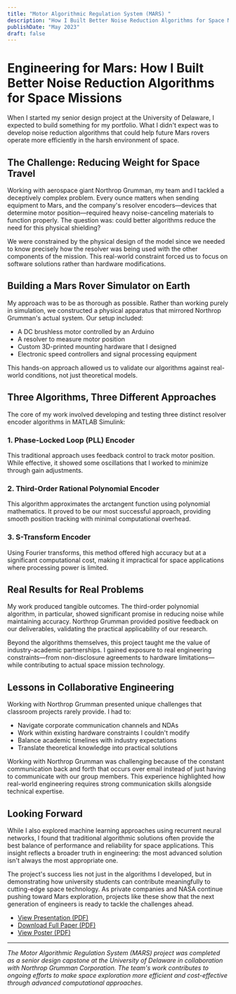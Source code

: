 ```yaml
---
title: "Motor Algorithmic Regulation System (MARS) "
description: "How I Built Better Noise Reduction Algorithms for Space Missions"
publishDate: "May 2023"
draft: false
---
```


# Engineering for Mars: How I Built Better Noise Reduction Algorithms for Space Missions

When I started my senior design project at the University of Delaware, I expected to build something for my portfolio. What I didn't expect was to develop noise reduction algorithms that could help future Mars rovers operate more efficiently in the harsh environment of space.

## The Challenge: Reducing Weight for Space Travel

Working with aerospace giant Northrop Grumman, my team and I tackled a deceptively complex problem. Every ounce matters when sending equipment to Mars, and the company's resolver encoders—devices that determine motor position—required heavy noise-canceling materials to function properly. The question was: could better algorithms reduce the need for this physical shielding?

We were constrained by the physical design of the model since we needed to know precisely how the resolver was being used with the other components of the mission. This real-world constraint forced us to focus on software solutions rather than hardware modifications.

## Building a Mars Rover Simulator on Earth

My approach was to be as thorough as possible. Rather than working purely in simulation, we constructed a physical apparatus that mirrored Northrop Grumman's actual system. Our setup included:

- A DC brushless motor controlled by an Arduino
- A resolver to measure motor position
- Custom 3D-printed mounting hardware that I designed
- Electronic speed controllers and signal processing equipment

This hands-on approach allowed us to validate our algorithms against real-world conditions, not just theoretical models.

## Three Algorithms, Three Different Approaches

The core of my work involved developing and testing three distinct resolver encoder algorithms in MATLAB Simulink:

### 1. Phase-Locked Loop (PLL) Encoder
This traditional approach uses feedback control to track motor position. While effective, it showed some oscillations that I worked to minimize through gain adjustments.

### 2. Third-Order Rational Polynomial Encoder
This algorithm approximates the arctangent function using polynomial mathematics. It proved to be our most successful approach, providing smooth position tracking with minimal computational overhead.

### 3. S-Transform Encoder
Using Fourier transforms, this method offered high accuracy but at a significant computational cost, making it impractical for space applications where processing power is limited.

## Real Results for Real Problems

My work produced tangible outcomes. The third-order polynomial algorithm, in particular, showed significant promise in reducing noise while maintaining accuracy. Northrop Grumman provided positive feedback on our deliverables, validating the practical applicability of our research.

Beyond the algorithms themselves, this project taught me the value of industry-academic partnerships. I gained exposure to real engineering constraints—from non-disclosure agreements to hardware limitations—while contributing to actual space mission technology.

## Lessons in Collaborative Engineering

Working with Northrop Grumman presented unique challenges that classroom projects rarely provide. I had to:

- Navigate corporate communication channels and NDAs
- Work within existing hardware constraints I couldn't modify
- Balance academic timelines with industry expectations
- Translate theoretical knowledge into practical solutions

Working with Northrop Grumman was challenging because of the constant communication back and forth that occurs over email instead of just having to communicate with our group members. This experience highlighted how real-world engineering requires strong communication skills alongside technical expertise.

## Looking Forward

While I also explored machine learning approaches using recurrent neural networks, I found that traditional algorithmic solutions often provide the best balance of performance and reliability for space applications. This insight reflects a broader truth in engineering: the most advanced solution isn't always the most appropriate one.

The project's success lies not just in the algorithms I developed, but in demonstrating how university students can contribute meaningfully to cutting-edge space technology. As private companies and NASA continue pushing toward Mars exploration, projects like these show that the next generation of engineers is ready to tackle the challenges ahead.


- [View Presentation (PDF)](/MARS/mars_presentation.pdf)
- [Download Full Paper (PDF)](/MARS/mars_report.pdf)
- [View Poster (PDF)](/MARS/mars_poster.pdf)

---

*The Motor Algorithmic Regulation System (MARS) project was completed as a senior design capstone at the University of Delaware in collaboration with Northrop Grumman Corporation. The team's work contributes to ongoing efforts to make space exploration more efficient and cost-effective through advanced computational approaches.*

